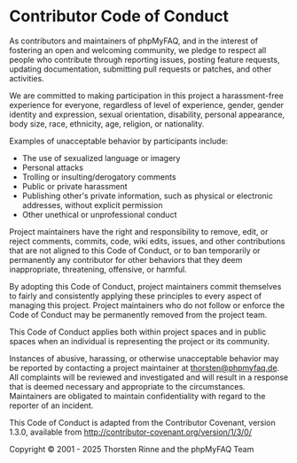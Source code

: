 # Contributor Code of Conduct

As contributors and maintainers of phpMyFAQ, and in the interest of fostering an open and welcoming community, we pledge
to respect all people who contribute through reporting issues, posting feature requests, updating documentation,
submitting pull requests or patches, and other activities.

We are committed to making participation in this project a harassment-free experience for everyone, regardless of level
of experience, gender, gender identity and expression, sexual orientation, disability, personal appearance, body size,
race, ethnicity, age, religion, or nationality.

Examples of unacceptable behavior by participants include:

- The use of sexualized language or imagery
- Personal attacks
- Trolling or insulting/derogatory comments
- Public or private harassment
- Publishing other's private information, such as physical or electronic addresses, without explicit permission
- Other unethical or unprofessional conduct

Project maintainers have the right and responsibility to remove, edit, or reject comments, commits, code, wiki edits,
issues, and other contributions that are not aligned to this Code of Conduct, or to ban temporarily or permanently any
contributor for other behaviors that they deem inappropriate, threatening, offensive, or harmful.

By adopting this Code of Conduct, project maintainers commit themselves to fairly and consistently applying these
principles to every aspect of managing this project. Project maintainers who do not follow or enforce the Code of
Conduct may be permanently removed from the project team.

This Code of Conduct applies both within project spaces and in public spaces when an individual is representing the
project or its community.

Instances of abusive, harassing, or otherwise unacceptable behavior may be reported by contacting a project maintainer
at [thorsten@phpmyfaq.de](mailto:thorsten@phpmyfaq.de). All complaints will be reviewed and investigated and will result
in a response that is deemed necessary and appropriate to the circumstances. Maintainers are obligated to maintain
confidentiality with regard to the reporter of an incident.

This Code of Conduct is adapted from the Contributor Covenant, version 1.3.0, available from
http://contributor-covenant.org/version/1/3/0/

Copyright © 2001 - 2025 Thorsten Rinne and the phpMyFAQ Team
